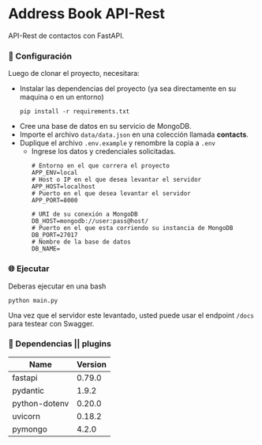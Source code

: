 # Address Book API-Rest

API-Rest de contactos con FastAPI.

### 🚧 Configuración
Luego de clonar el proyecto, necesitara:
- Instalar las dependencias del proyecto (ya sea directamente en su maquina o en un entorno)
    ```
    pip install -r requirements.txt
    ```
- Cree una base de datos en su servicio de MongoDB.
- Importe el archivo `data/data.json` en una colección llamada **contacts**.
- Duplique el archivo `.env.example` y renombre la copia a `.env`
    - Ingrese los datos y credenciales solicitadas.
        ```
        # Entorno en el que correra el proyecto
        APP_ENV=local
        # Host o IP en el que desea levantar el servidor
        APP_HOST=localhost
        # Puerto en el que desea levantar el servidor
        APP_PORT=8000

        # URI de su conexión a MongoDB
        DB_HOST=mongodb://user:pass@host/
        # Puerto en el que esta corriendo su instancia de MongoDB
        DB_PORT=27017
        # Nombre de la base de datos
        DB_NAME=
        ```


### 🌐 Ejecutar
Deberas ejecutar en una bash
```
python main.py
```

Una vez que el servidor este levantado, usted puede usar el endpoint `/docs` para testear con Swagger.

### 🧰 Dependencias || plugins
| Name | Version |
| ---- | ---- |
| fastapi | 0.79.0 |
| pydantic | 1.9.2 |
| python-dotenv | 0.20.0 |
| uvicorn | 0.18.2 |
| pymongo | 4.2.0 |
